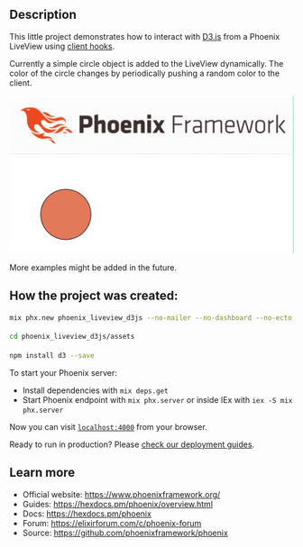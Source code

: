 ## Description

This little project demonstrates how to interact with [D3.js](https://d3js.org/) from a Phoenix LiveView using [client hooks](https://hexdocs.pm/phoenix_live_view/js-interop.html#client-hooks).

Currently a simple circle object is added to the LiveView dynamically. The color of the circle changes by periodically pushing a random color to the client.

![](./images/animation.gif)

More examples might be added in the future.

## How the project was created:

```sh
mix phx.new phoenix_liveview_d3js --no-mailer --no-dashboard --no-ecto --live --module D3Demo

cd phoenix_liveview_d3js/assets

npm install d3 --save
```

To start your Phoenix server:

  * Install dependencies with `mix deps.get`
  * Start Phoenix endpoint with `mix phx.server` or inside IEx with `iex -S mix phx.server`

Now you can visit [`localhost:4000`](http://localhost:4000) from your browser.

Ready to run in production? Please [check our deployment guides](https://hexdocs.pm/phoenix/deployment.html).

## Learn more

  * Official website: https://www.phoenixframework.org/
  * Guides: https://hexdocs.pm/phoenix/overview.html
  * Docs: https://hexdocs.pm/phoenix
  * Forum: https://elixirforum.com/c/phoenix-forum
  * Source: https://github.com/phoenixframework/phoenix
